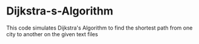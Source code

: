# Dijkstra-s-Algorithm
This code simulates Dijkstra's Algorithm to find the shortest path from one city to another on the given text files
